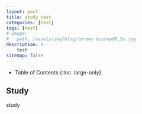 ```yaml
---
layout: post
title: study test
categories: [test]
tags: [test]
# image: 
#   path: /assets/img/blog/jeremy-bishop@0,5x.jpg
description: >
    test
sitemap: false
---
```


- Table of Contents
{:toc .large-only}


## Study

study